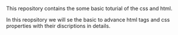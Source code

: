 This repository contains the some basic toturial of the css and html.

In this reopsitory we will se the basic to advance html tags and css properties with their discriptions in details.
